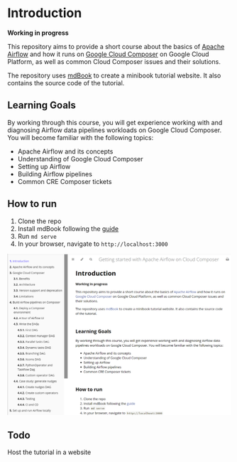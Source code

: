 # Introduction

**Working in progress**

This repository aims to provide a short course about the basics of [Apache Airflow](https://airflow.apache.org/) and how it runs on [Google Cloud Composer](https://cloud.google.com/composer) on Google Cloud Platform, as well as common Cloud Composer issues and their solutions.

The repository uses [mdBook](https://rust-lang.github.io/mdBook/) to create a minibook tutorial website. It also contains the source code of the tutorial.

## Learning Goals

By working through this course, you will get experience working with and diagnosing Airflow data pipelines workloads on Google Cloud Composer. You will become familiar with the following topics:

* Apache Airflow and its concepts
* Understanding of Google Cloud Composer
* Setting up Airflow
* Building Airflow pipelines
* Common CRE Composer tickets

## How to run
1. Clone the repo
2. Install mdBook following the [guide](https://github.com/rust-lang/mdBook#installation)
3. Run `md serve`
4. In your browser, navigate to `http://localhost:3000`

![mdbook website](mdbook-website.png)

## Todo
Host the tutorial in a website
